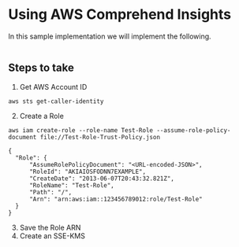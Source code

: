 # Using AWS Comprehend Insights

In this sample implementation we will implement the following.

```
```

## Steps to take

1. Get AWS Account ID

```
aws sts get-caller-identity
```

2. Create a Role

```
aws iam create-role --role-name Test-Role --assume-role-policy-document file://Test-Role-Trust-Policy.json
```

```
{
  "Role": {
      "AssumeRolePolicyDocument": "<URL-encoded-JSON>",
      "RoleId": "AKIAIOSFODNN7EXAMPLE",
      "CreateDate": "2013-06-07T20:43:32.821Z",
      "RoleName": "Test-Role",
      "Path": "/",
      "Arn": "arn:aws:iam::123456789012:role/Test-Role"
  }
}
```


3. Save the Role ARN
4. Create an SSE-KMS
